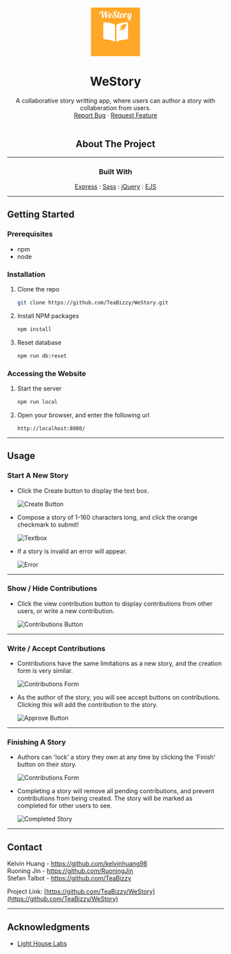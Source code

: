 <!-- PROJECT LOGO -->
<div align="center">

![Logo](docs/Logo.png)

# WeStory

<div align="center">
  A collaborative story writting app, where users can author a story with collaberation from users.
  <div>
    <a href="https://github.com/TeaBizzy/WeStory/issues">Report Bug</a>
    ·
    <a href="https://github.com/TeaBizzy/WeStory/issues">Request Feature</a>
  </div>
</div>
<br />

<!-- ABOUT THE PROJECT -->
## About The Project

---
### Built With

<a href="https://expressjs.com/">Express</a> : 
<a href="https://sass-lang.com/">Sass</a> : 
<a href="https://jquery.com/">jQuery</a> :
<a href="https://ejs.co/">EJS</a>

<div align="left">

---

<!-- GETTING STARTED -->
## Getting Started

### Prerequisites

* npm
* node

### Installation

1. Clone the repo
   ```sh
   git clone https://github.com/TeaBizzy/WeStory.git
   ```
2. Install NPM packages
   ```sh
   npm install
   ```
2. Reset database
   ```sh
   npm run db:reset
   ```

### Accessing the Website

1. Start the server
   ```sh
   npm run local
   ```
2. Open your browser, and enter the following url
   ```
   http://localhost:8080/
   ```

---
<!-- USAGE EXAMPLES -->
## Usage

### Start A New Story
* Click the Create button to display the text box.

  ![Create Button]()

* Compose a story of 1-160 characters long, and click the orange checkmark to submit!

  ![Textbox]()

* If a story is invalid an error will appear.

  ![Error]()

---

### Show / Hide Contributions

* Click the view contribution button to display contributions from other users, or write a new contribution.

  ![Contributions Button]()

---

### Write / Accept Contributions

* Contributions have the same limitations as a new story, and the creation form is very similar.

  ![Contributions Form]()

* As the author of the story, you will see accept buttons on contributions. Clicking this will add the contribution to the story.

  ![Approve Button]()

---

### Finishing A Story

* Authors can 'lock' a story they own at any time by clicking the 'Finish' button on their story.

  ![Contributions Form]()

* Completing a story will remove all pending contributions, and prevent contributions from being created. The story will be marked as completed for other users to see.

  ![Completed Story]()

---

<!-- CONTACT -->
## Contact

Kelvin Huang - https://github.com/kelvinhuang98<br>
Ruoning Jin - https://github.com/RuoningJin<br>
Stefan Talbot - https://github.com/TeaBizzy<br>

Project Link: [https://github.com/TeaBizzy/WeStory](https://github.com/TeaBizzy/WeStory)

---

<!-- ACKNOWLEDGMENTS -->
## Acknowledgments

* [Light House Labs](https://www.lighthouselabs.ca/)
